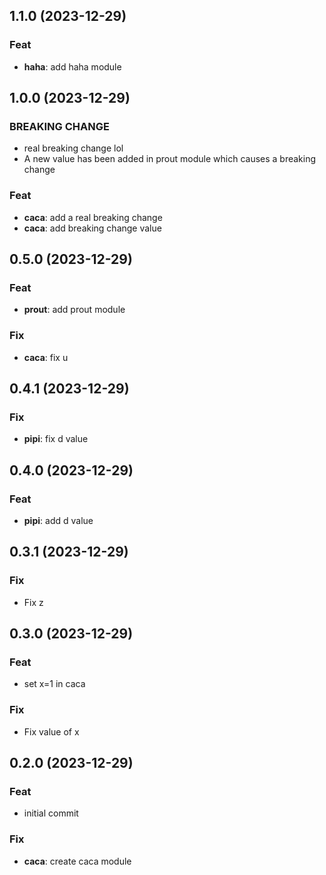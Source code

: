 ## 1.1.0 (2023-12-29)

### Feat

- **haha**: add haha module

## 1.0.0 (2023-12-29)

### BREAKING CHANGE

- real breaking change lol
- A new value has been added in prout module which causes a breaking change

### Feat

- **caca**: add a real breaking change
- **caca**: add breaking change value

## 0.5.0 (2023-12-29)

### Feat

- **prout**: add prout module

### Fix

- **caca**: fix u

## 0.4.1 (2023-12-29)

### Fix

- **pipi**: fix d value

## 0.4.0 (2023-12-29)

### Feat

- **pipi**: add d value

## 0.3.1 (2023-12-29)

### Fix

- Fix z

## 0.3.0 (2023-12-29)

### Feat

- set x=1 in caca

### Fix

- Fix value of x

## 0.2.0 (2023-12-29)

### Feat

- initial commit

### Fix

- **caca**: create caca module
